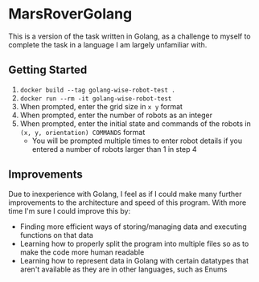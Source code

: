 # MarsRoverGolang

This is a version of the task written in Golang, as a challenge to myself to complete the task in a language I am largely unfamiliar with.

## Getting Started
1. `docker build --tag golang-wise-robot-test .`
2. `docker run --rm -it golang-wise-robot-test`
3. When prompted, enter the grid size in `x y` format
4. When prompted, enter the number of robots as an integer
5. When prompted, enter the initial state and commands of the robots in `(x, y, orientation) COMMANDS` format
    - You will be prompted multiple times to enter robot details if you entered a number of robots larger than 1 in step 4

## Improvements
Due to inexperience with Golang, I feel as if I could make many further improvements to the architecture and speed of this program. With more time I'm sure I could improve this by:
- Finding more efficient ways of storing/managing data and executing functions on that data
- Learning how to properly split the program into multiple files so as to make the code more human readable
- Learning how to represent data in Golang with certain datatypes that aren't available as they are in other languages, such as Enums
